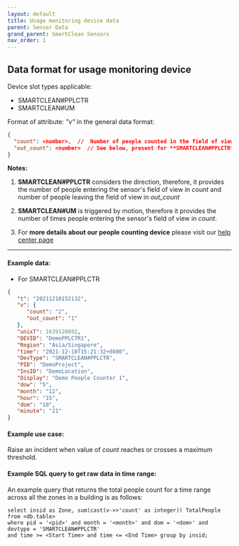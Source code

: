 ```yaml
---
layout: default
title: Usage monitoring device data
parent: Sensor Data
grand_parent: SmartClean Sensors
nav_order: 1
---
```


## Data format for usage monitoring device

Device slot types applicable:
- SMARTCLEAN#PPLCTR 
- SMARTCLEAN#UM

Format of attribute: *"v"* in the general data format:
```json
{
  "count": <number>,  //  Number of people counted in the field of view at a time.
  "out_count": <number>  // See below, present for **SMARTCLEAN#PPLCTR** type only
}
```

**Notes:** 
1. **SMARTCLEAN#PPLCTR** considers the direction, therefore, it 
provides the number of people entering the sensor's field of view in *count*
and number of people leaving the field of view in *out_count*

2. **SMARTCLEAN#UM** is triggered by motion, therefore it provides the number of times
people entering the sensor's field of view in *count*.

3. For **more details about our people counting device** please visit our [help center page](https://helpcenter-smartclean.webflow.io/help-installation/how-it-works-2)
---

#### Example data:
- For SMARTCLEAN#PPLCTR

```json
{
   "t": "20211210152132",
   "v": {
      "count": "2",
      "out_count": "1"
   },
   "unixT": 1639120892,
   "DEVID": "DemoPPLCTR1",
   "Region": "Asia/Singapore",
   "time": "2021-12-10T15:21:32+0800",
   "DevType": "SMARTCLEAN#PPLCTR",
   "PID": "DemoProject",
   "InsID": "DemoLocation",
   "Display": "Demo People Counter 1",
   "dow": "5",
   "month": "12",
   "hour": "15",
   "dom": "10",
   "minute": "21"
}
```

#### Example use case:
Raise an incident when value of  *count* reaches or crosses a maximum threshold.

#### Example SQL query to get raw data in time range:
An example query that returns the total people count for a time range 
across all the zones in a building is as follows:
```
select insid as Zone, sum(cast(v->>'count' as integer)) TotalPeople from <db.table>
where pid = '<pid>' and month = '<month>' and dom = '<dom>' and devtype = 'SMARTCLEAN#PPLCTR'
and time >= <Start Time> and time <= <End Time> group by insid;
```
